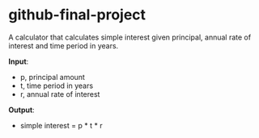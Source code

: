 # github-final-project
A calculator that calculates simple interest given principal, annual rate of interest and time period in years.

**Input**:
- p, principal amount
- t, time period in years
- r, annual rate of interest

**Output**:
- simple interest = p * t * r

